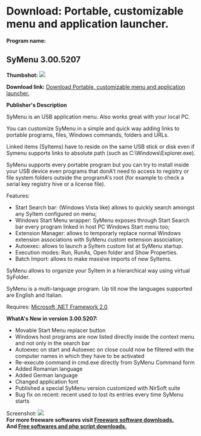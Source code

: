 # Download: Portable, customizable menu and application launcher.

**Program name:**

## SyMenu 3.00.5207

  
**Thumbshot:** ![](http://www.freewarefiles.com/screenshot/symenu_md.gif)   
  
**Download link:** [Download Portable, customizable menu and application launcher.](http://freesoftwares.boysofts.com/SyMenu_program_45244.html)  
  


**Publisher's Description**  
  


SyMenu is an USB application menu. Also works great with your local PC. 

You can customize SyMenu in a simple and quick way adding links to portable programs, files, Windows commands, folders and URLs.

Linked items (SyItems) have to reside on the same USB stick or disk even if Symenu supports links to absolute path (such as C:\Windows\Explorer.exe).

SyMenu supports every portable program but you can try to install inside your USB device even programs that donA't need to access to registry or file system folders outside the programA's root (for example to check a serial key registry hive or a license file).

Features:

  * Start Search bar: (Windows Vista like) allows to quickly search amongst any SyItem configured on menu; 
  * Windows Start Menu wrapper: SyMenu exposes through Start Search bar every program linked in host PC Windows Start menu too; 
  * Extension Manager: allows to temporarly replace normal Windows extension associations with SyMenu custom extension association; 
  * Autoexec: allows to launch a SyItem custom list at SyMenu startup. 
  * Execution modes: Run, RunAs, Open folder and Show Properties. 
  * Batch Import: allows to make massive imports of new SyItems. 

SyMenu allows to organize your SyItem in a hierarchical way using virtual SyFolder.

SyMenu is a multi-language program. Up till now the languages supported are English and Italian.

Requires: [Microsoft .NET Framework 2.0](http://www.freewarefiles.com/Microsoft-NET-Framework-20-x86-Final_program_16026.html). 

**WhatA's New in version 3.00.5207:**

  * Movable Start Menu replacer button 
  * Windows host programs are now listed directly inside the context menu and not only in the search bar 
  * Autoexec on start and Autoexec on close could now be filtered with the computer names in which they have to be activated 
  * Re-execute command in cmd.exe directly from SyMenu Command form 
  * Added Romanian language 
  * Added German language 
  * Changed application font 
  * Published a special SyMenu version customized with NirSoft suite 
  * Bug fix on recent: recent used to lost its entries every time SyMenu starts 

  
  
Screenshot: ![](http://www.freewarefiles.com/screenshot/symenu.gif)   
**For more freeware softwares visit [Freeware software downloads.](http://freesoftwares.boysofts.com/)**   
**And [Free softwares and php script downloads.](http://www.boysofts.com/)**
